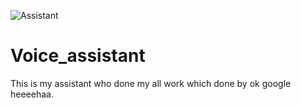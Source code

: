![Assistant](https://user-images.githubusercontent.com/73696489/114419405-050adc00-9bd1-11eb-94ee-46acea810265.gif)
# Voice_assistant
This is my assistant who done my all work which done by ok google heeeehaa.
